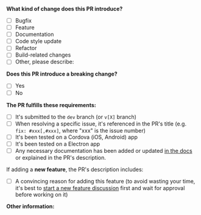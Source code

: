 <!--
  Please make sure to read the Pull Request Guidelines:
  https://github.com/quasarframework/quasar/blob/dev/CONTRIBUTING.md#pull-request-guidelines
-->

<!-- PULL REQUEST TEMPLATE -->
<!-- Update "[ ]" to "[x]" to check a box (space sensitive) -->

**What kind of change does this PR introduce?** <!-- Check at least one -->

- [ ] Bugfix
- [ ] Feature
- [ ] Documentation
- [ ] Code style update
- [ ] Refactor
- [ ] Build-related changes
- [ ] Other, please describe:

**Does this PR introduce a breaking change?** <!-- Check one -->

- [ ] Yes
- [ ] No

<!-- If yes, please describe the impact and migration path for existing applications: -->

**The PR fulfills these requirements:**

- [ ] It's submitted to the `dev` branch (or `v[X]` branch)
- [ ] When resolving a specific issue, it's referenced in the PR's title (e.g. `fix: #xxx[,#xxx]`, where "xxx" is the issue number)
- [ ] It's been tested on a Cordova (iOS, Android) app
- [ ] It's been tested on a Electron app
- [ ] Any necessary documentation has been added or updated [in the docs](https://github.com/quasarframework/quasar/tree/dev/docs) <!-- for faster update click on "Suggest an edit on GitHub" at bottom of page --> or explained in the PR's description.

If adding a **new feature**, the PR's description includes:
- [ ] A convincing reason for adding this feature (to avoid wasting your time, it's best to [start a new feature discussion](https://github.com/quasarframework/quasar/discussions/new?category=ideas-proposals) first and wait for approval before working on it)

**Other information:**
